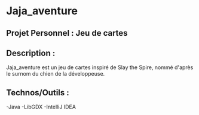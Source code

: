 # Jaja_aventure
## Projet Personnel : Jeu de cartes

## Description : 
Jaja_aventure est un jeu de cartes inspiré de Slay the Spire, nommé d'après le surnom du chien de la développeuse.

## Technos/Outils : 
-Java
-LibGDX
-IntelliJ IDEA
